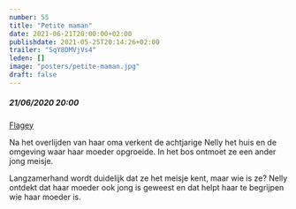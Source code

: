 ```yaml
---
number: 55
title: "Petite maman"
date: 2021-06-21T20:00:00+02:00
publishdate: 2021-05-25T20:14:26+02:00
trailer: "SqY8DMVjVs4"
leden: [] 
image: "posters/petite-maman.jpg"
draft: false
---
```


##### 21/06/2020 20:00

[Flagey](https://www.flagey.be/nl/activity/8163-petite-maman-belgische-premiere-celine-sciamma)

Na het overlijden van haar oma verkent de achtjarige Nelly het huis en de omgeving
waar haar moeder opgroeide. In het bos ontmoet ze een ander jong meisje. 
<!--more-->
Langzamerhand wordt duidelijk dat ze het meisje kent, maar wie is ze? 
Nelly ontdekt dat haar moeder ook jong is geweest en dat helpt haar
te begrijpen wie haar moeder is.
